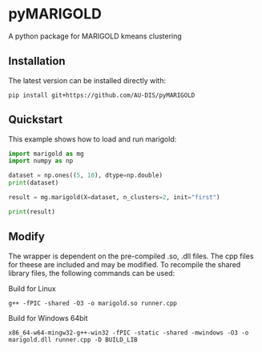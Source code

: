 # pyMARIGOLD
A python package for MARIGOLD kmeans clustering

## Installation
The latest version can be installed directly with:

```shell
pip install git+https://github.com/AU-DIS/pyMARIGOLD
```

## Quickstart

This example shows how to load and run marigold:

```python
import marigold as mg
import numpy as np

dataset = np.ones((5, 10), dtype=np.double)
print(dataset)

result = mg.marigold(X=dataset, n_clusters=2, init="first")

print(result)
```

## Modify
The wrapper is dependent on the pre-compiled .so, .dll files.
The cpp files for theese are included and may be modified. To recompile the shared library files, the following commands can be used:

Build for Linux
```shell
g++ -fPIC -shared -O3 -o marigold.so runner.cpp
```
Build for Windows 64bit
```shell
x86_64-w64-mingw32-g++-win32 -fPIC -static -shared -mwindows -O3 -o marigold.dll runner.cpp -D BUILD_LIB
```
